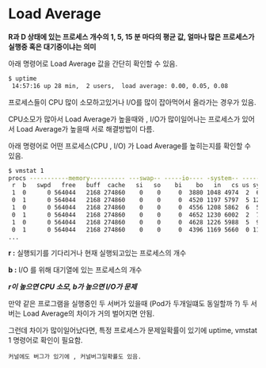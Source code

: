 # Load Average
**R과 D 상태에 있는 프로세스 개수의 1, 5, 15 분 마다의 평균 값, 얼마나 많은 프로세스가 실행중 혹은 대기중이냐는 의미**

아래 명령어로 Load Average 값을 간단히 확인할 수 있음.
```bash
$ uptime
 14:57:16 up 28 min,  2 users,  load average: 0.00, 0.05, 0.08
```

프로세스들이 CPU 많이 소모하고있거나 I/O를 많이 잡아먹어서 올라가는 경우가 있음.

CPU소모가 많아서 Load Average가 높을때와 , I/O가 많이일어나는 프로세스가 있어서 Load Average가 높을때 서로 해결방법이 다름.

아래 명령어로 어떤 프로세스(CPU , I/O) 가 Load Average를 높히는지를 확인할 수 있음.
```bash
$ vmstat 1
procs -----------memory---------- ---swap-- -----io---- -system-- ------cpu-----
 r  b   swpd   free   buff  cache   si   so    bi    bo   in   cs us sy id wa st
 1  0      0 564044   2168 274860    0    0     0  3880 1048 4974  2  6  1 89  2
 0  1      0 564044   2168 274860    0    0     0  4520 1197 5797  5 12  1 79  3
 1  0      0 564044   2168 274860    0    0     0  4556 1208 5862  6  5  1 86  2
 0  1      0 564044   2168 274860    0    0     0  4652 1230 6002  2  7  1 87  3
 1  0      0 564044   2168 274860    0    0     0  4628 1226 5988  5  9  1 83  2
 0  1      0 564044   2168 274860    0    0     0  4396 1169 5660  0 11  1 86  2
...
```

**r :** 실행되기를 기다리거나 현재 실행되고있는 프로세스의 개수

**b :** I/O 를 위해 대기열에 있는 프로세스의 개수

***r이 높으면 CPU 소모, b가 높으면 I/O가 문제***

만약 같은 프로그램을 실행중인 두 서버가 있을때 (Pod가 두개일떄도 동일할까 ?) 두 서버는 Load Average의 차이가 거의 벌어지면 안됨.

그런데 차이가 많이일어났다면, 특정 프로세스가 문제일확률이 있기에 uptime, vmstat 1 명령어로 확인이 필요함.

    커널에도 버그가 있기에 , 커널버그일확률도 있음.